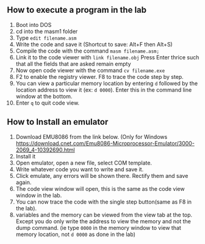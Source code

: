 ## How to execute a program in the lab

1. Boot into DOS
2. cd into the masm1 folder
3. Type  ```edit filename.asm```
4. Write the code and save it (Shortcut to save: Alt+F then Alt+S)
5. Compile the code with the command  ```masm filename.asm;```
6. Link it to the code viewer with  ```link filename.obj```
Press Enter thrice such that all the fields that are asked remain empty
7. Now open code viewer with the command  ```cv filename.exe```
8. F2 to enable the registry viewer. F8 to trace the code step by step.
9. You can view a particular memory location by entering  ```d``` followed by the location 
address to view it (ex:  ```d 0000```). Enter this in the command line window at the bottom.
10. Enter  ```q``` to quit code view.

## How to Install an emulator
1. Download EMU8086 from the link below. (Only for Windows  https://download.cnet.com/Emu8086-Microprocessor-Emulator/3000-2069_4-10392690.html
2. Install it
3. Open emulator, open a new file, select COM template. 
4. Write whatever code you want to write and save it.
5. Click emulate, any errors will be shown there. Rectify them and save again.
6. The code view window will open, this is the same as the code view window in the lab.
7. You can now trace the code with the single step button(same as F8 in the lab).
8. variables and the memory can be viewed from the view tab at the top.
Except you do only write the address to view the memory and not the dump command.
(ie type ```0000``` in the memory window to view that memory location, not ```d 0000``` 
as done in the lab)